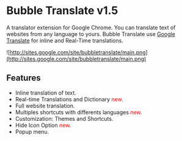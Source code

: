 <h1>Bubble Translate v1.5</h1>

A translator extension for Google Chrome.
You can translate text of websites from any language to yours.
Bubble Translate use [Google Translate](http://translate.google.com/) for inline and Real-Time translations.

![http://sites.google.com/site/bubbletranslate/main.png](http://sites.google.com/site/bubbletranslate/main.png) <br>

<h2>Features</h2>

<ul><li>Inline translation of text.<br>
</li><li>Real-time Translations and Dictionary <font color='red'>new</font>.<br>
</li><li>Full website translation.<br>
</li><li>Multiples shortcuts with differents languages <font color='red'>new</font>.<br>
</li><li>Customization: Themes and Shortcuts.<br>
</li><li>Hide Icon Option <font color='red'>new</font>.<br>
</li><li>Popup menu.</li></ul>
